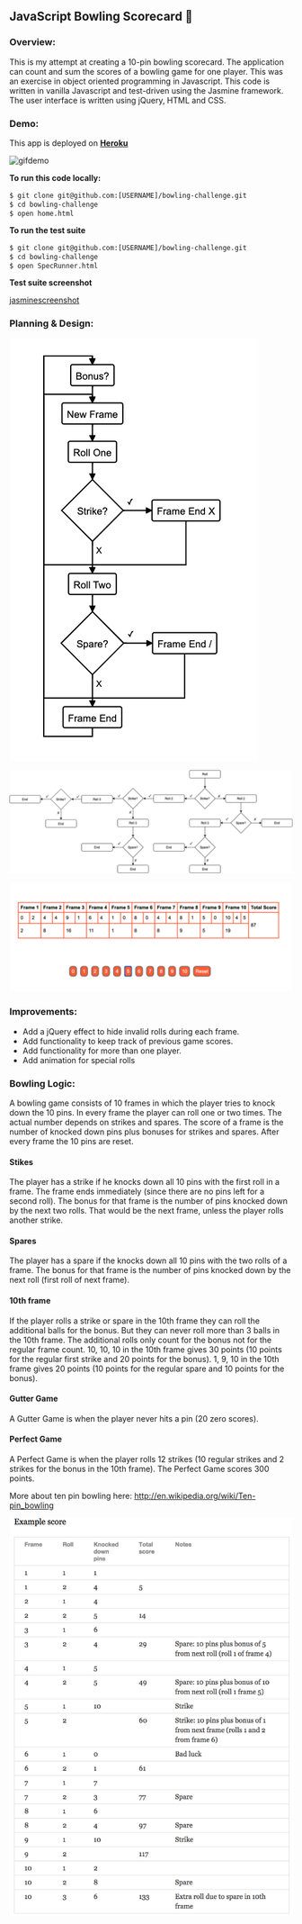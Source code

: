 ## JavaScript Bowling Scorecard 🎳
### Overview:

This is my attempt at creating a 10-pin bowling scorecard. The application can count and sum the scores of a bowling game for one player. This was an exercise in object oriented programming in Javascript. This code is written in vanilla Javascript and test-driven using the Jasmine framework. The user interface is written using jQuery, HTML and CSS. 

### Demo:
This app is deployed on **[Heroku](https://sympinbowling.herokuapp.com/)**

<img src="./images/gifdemo.gif" alt="gifdemo" height="auto" width="600px"></a>

**To run this code locally:**  

    $ git clone git@github.com:[USERNAME]/bowling-challenge.git
    $ cd bowling-challenge
    $ open home.html

**To run the test suite**
   

    $ git clone git@github.com:[USERNAME]/bowling-challenge.git
    $ cd bowling-challenge
    $ open SpecRunner.html

**Test suite screenshot**

[jasminescreenshot](./images/bowlingtests.png)
### Planning & Design:

![](images/Frame%201-9%20logic.png)

![](images/bowling%20frame%2010.png)

![](images/Complete%20Game.png)

### Improvements:  

- Add a jQuery effect to hide invalid rolls during each frame.
- Add functionality to keep track of previous game scores.
- Add functionality for more than one player. 
- Add animation for special rolls

### Bowling Logic:
  
A bowling game consists of 10 frames in which the player tries to knock down the 10 pins. In every frame the player can roll one or two times. The actual number depends on strikes and spares. The score of a frame is the number of knocked down pins plus bonuses for strikes and spares. After every frame the 10 pins are reset.

#### Stikes
The player has a strike if he knocks down all 10 pins with the first roll in a frame. The frame ends immediately (since there are no pins left for a second roll). The bonus for that frame is the number of pins knocked down by the next two rolls. That would be the next frame, unless the player rolls another strike.

#### Spares

The player has a spare if the knocks down all 10 pins with the two rolls of a frame. The bonus for that frame is the number of pins knocked down by the next roll (first roll of next frame).

#### 10th frame

If the player rolls a strike or spare in the 10th frame they can roll the additional balls for the bonus. But they can never roll more than 3 balls in the 10th frame. The additional rolls only count for the bonus not for the regular frame count.
10, 10, 10 in the 10th frame gives 30 points (10 points for the regular first strike and 20 points for the bonus).
1, 9, 10 in the 10th frame gives 20 points (10 points for the regular spare and 10 points for the bonus).

#### Gutter Game

A Gutter Game is when the player never hits a pin (20 zero scores).

#### Perfect Game

  

A Perfect Game is when the player rolls 12 strikes (10 regular strikes and 2 strikes for the bonus in the 10th frame). The Perfect Game scores 300 points.

More about ten pin bowling here: http://en.wikipedia.org/wiki/Ten-pin_bowling

  

![Ten Pin Score Example](images/example_ten_pin_scoring.png)